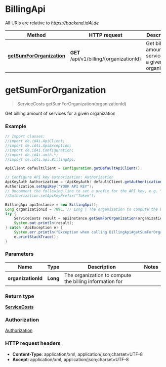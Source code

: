 # BillingApi

All URIs are relative to *https://backend.id4i.de*

Method | HTTP request | Description
------------- | ------------- | -------------
[**getSumForOrganization**](BillingApi.md#getSumForOrganization) | **GET** /api/v1/billing/{organizationId} | Get billing amount of services for a given organization


<a name="getSumForOrganization"></a>
# **getSumForOrganization**
> ServiceCosts getSumForOrganization(organizationId)

Get billing amount of services for a given organization

### Example
```java
// Import classes:
//import de.id4i.ApiClient;
//import de.id4i.ApiException;
//import de.id4i.Configuration;
//import de.id4i.auth.*;
//import de.id4i.api.BillingApi;

ApiClient defaultClient = Configuration.getDefaultApiClient();

// Configure API key authorization: Authorization
ApiKeyAuth Authorization = (ApiKeyAuth) defaultClient.getAuthentication("Authorization");
Authorization.setApiKey("YOUR API KEY");
// Uncomment the following line to set a prefix for the API key, e.g. "Token" (defaults to null)
//Authorization.setApiKeyPrefix("Token");

BillingApi apiInstance = new BillingApi();
Long organizationId = 789L; // Long | The organization to compute the billing information for
try {
    ServiceCosts result = apiInstance.getSumForOrganization(organizationId);
    System.out.println(result);
} catch (ApiException e) {
    System.err.println("Exception when calling BillingApi#getSumForOrganization");
    e.printStackTrace();
}
```

### Parameters

Name | Type | Description  | Notes
------------- | ------------- | ------------- | -------------
 **organizationId** | **Long**| The organization to compute the billing information for |

### Return type

[**ServiceCosts**](ServiceCosts.md)

### Authorization

[Authorization](../README.md#Authorization)

### HTTP request headers

 - **Content-Type**: application/xml, application/json;charset=UTF-8
 - **Accept**: application/xml, application/json;charset=UTF-8

